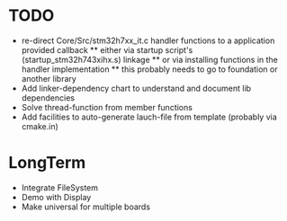 # TODO

* re-direct Core/Src/stm32h7xx_it.c handler functions to a application provided callback
** either via startup script's (startup_stm32h743xihx.s) linkage
** or via installing functions in the handler implementation
** this probably needs to go to foundation or another library
* Add linker-dependency chart to understand and document lib dependencies
* Solve thread-function from member functions
* Add facilities to auto-generate lauch-file from template (probably via cmake.in) 

# LongTerm
* Integrate FileSystem
* Demo with Display
* Make universal for multiple boards
